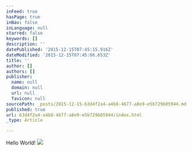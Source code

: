 ```yaml
---
inFeed: true
hasPage: true
inNav: false
inLanguage: null
starred: false
keywords: []
description: ''
datePublished: '2015-12-15T07:45:15.916Z'
dateModified: '2015-12-15T07:45:06.653Z'
title: ''
author: []
authors: []
publisher:
  name: null
  domain: null
  url: null
  favicon: null
sourcePath: _posts/2015-12-15-63d4f2a4-a4b8-4677-a8e9-e5b729b05944.md
published: true
url: 63d4f2a4-a4b8-4677-a8e9-e5b729b05944/index.html
_type: Article

---
```

Hello World!
![](https://the-grid-user-content.s3-us-west-2.amazonaws.com/fa4ee23a-603e-431e-968b-238c6ac3e295.jpg)